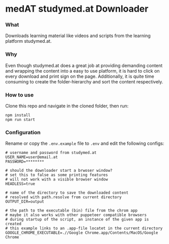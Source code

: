# medAT studymed.at Downloader

### What
Downloads learning material like videos and scripts from the learning platform studymed.at.

### Why
Even though studymed.at does a great job at providing demanding content and wrapping the content into a easy to use platform, it is hard to click on every download and print sign on the page. Additionally, it is quite time consuming to create the folder-hierarchy and sort the content respectively. 

### How to use

Clone this repo and navigate in the cloned folder, then run:

```
npm install
npm run start
```

### Configuration

Rename or copy the `.env.example` file to `.env` and edit the following configs:

```
# username and password from studymed.at
USER_NAME=user@email.at
PASSWORD=********

# should the downloader start a brwoser window?
# set this to false as some printing features
# will not work with a visible browser window
HEADLESS=true

# name of the directory to save the downloaded content
# resolved with path.resolve from current directory
OUTPUT_DIR=output

# the path to the executable (bin) file from the chrom app
# maybe it also works with other puppeteer compatible browsers
# during startup of the script, an instance of the given app is created
# this example links to an .app-file locatet in the current directory
GOOGLE_CHROME_EXECUTABLE=.//Google Chrome.app/Contents/MacOS/Google Chrome
```

